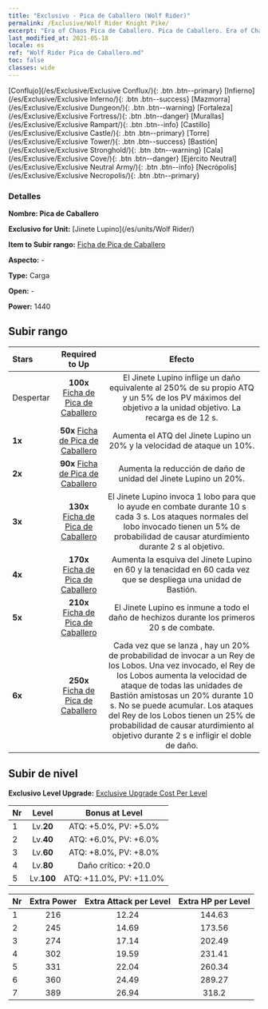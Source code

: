```yaml
---
title: "Exclusivo - Pica de Caballero (Wolf Rider)"
permalink: /Exclusive/Wolf Rider Knight Pike/
excerpt: "Era of Chaos Pica de Caballero. Pica de Caballero. Era of Chaos Exclusivo Pica de Caballero. Jinete Lupino Exclusivo."
last_modified_at: 2021-05-18
locale: es
ref: "Wolf Rider Pica de Caballero.md"
toc: false
classes: wide
---
```

 [Conflujo](/es/Exclusive/Exclusive Conflux/){: .btn .btn--primary} [Infierno](/es/Exclusive/Exclusive Inferno/){: .btn .btn--success} [Mazmorra](/es/Exclusive/Exclusive Dungeon/){: .btn .btn--warning} [Fortaleza](/es/Exclusive/Exclusive Fortress/){: .btn .btn--danger} [Murallas](/es/Exclusive/Exclusive Rampart/){: .btn .btn--info} [Castillo](/es/Exclusive/Exclusive Castle/){: .btn .btn--primary} [Torre](/es/Exclusive/Exclusive Tower/){: .btn .btn--success} [Bastión](/es/Exclusive/Exclusive Stronghold/){: .btn .btn--warning} [Cala](/es/Exclusive/Exclusive Cove/){: .btn .btn--danger} [Ejército Neutral](/es/Exclusive/Exclusive Neutral Army/){: .btn .btn--info} [Necrópolis](/es/Exclusive/Exclusive Necropolis/){: .btn .btn--primary} 

### Detalles
 **Nombre: Pica de Caballero** 

 **Exclusivo for Unit:** [Jinete Lupino](/es/units/Wolf Rider/) 

 **Item to Subir rango:** [Ficha de Pica de Caballero](/ItemsES/con_916/)

 **Aspecto:** -

 **Type:** Carga

 **Open:** -

 **Power:** 1440

## Subir rango

  |     Stars    |  Required to Up | Efecto |
  |:-------------|:---------------:|:---------------:|
  |  Despertar  | **100x** [Ficha de Pica de Caballero](/ItemsES/con_916/) | <Golpe Lupino> El Jinete Lupino inflige un daño equivalente al 250% de su propio ATQ y un 5% de los PV máximos del objetivo a la unidad objetivo. La recarga es de 12 s. |
  | **1x** <i class="fas fa-star"/> | **50x** [Ficha de Pica de Caballero](/ItemsES/con_916/) | Aumenta el ATQ del Jinete Lupino un 20% y la velocidad de ataque un 10%. |
  | **2x** <i class="fas fa-star"/> | **90x** [Ficha de Pica de Caballero](/ItemsES/con_916/) | Aumenta la reducción de daño de unidad del Jinete Lupino un 20%. |
  | **3x** <i class="fas fa-star"/> | **130x** [Ficha de Pica de Caballero](/ItemsES/con_916/) | <Pacto de Lobos> El Jinete Lupino invoca 1 lobo para que lo ayude en combate durante 10 s cada 3 s. Los ataques normales del lobo invocado tienen un 5% de probabilidad de causar aturdimiento durante 2 s al objetivo. |
  | **4x** <i class="fas fa-star"/> | **170x** [Ficha de Pica de Caballero](/ItemsES/con_916/) | Aumenta la esquiva del Jinete Lupino en 60 y la tenacidad en 60 cada vez que se despliega una unidad de Bastión. |
  | **5x** <i class="fas fa-star"/> | **210x** [Ficha de Pica de Caballero](/ItemsES/con_916/) | El Jinete Lupino es inmune a todo el daño de hechizos durante los primeros 20 s de combate. |
  | **6x** <i class="fas fa-star"/> | **250x** [Ficha de Pica de Caballero](/ItemsES/con_916/) | Cada vez que se lanza <Pacto de Lobos>, hay un 20% de probabilidad de invocar a un Rey de los Lobos. Una vez invocado, el Rey de los Lobos aumenta la velocidad de ataque de todas las unidades de Bastión amistosas un 20% durante 10 s. No se puede acumular. Los ataques del Rey de los Lobos tienen un 25% de probabilidad de causar aturdimiento al objetivo durante 2 s e infligir el doble de daño. |


## Subir de nivel
 **Exclusivo Level Upgrade:** [Exclusive Upgrade Cost Per Level](/Exclusive/ExclusiveUpgradeCostPerLevel/)

  |  Nr  |   Level  | Bonus at Level |
  |:-----|:--------:|:--------------:|
  | 1 | Lv.**20** | ATQ: +5.0%, PV: +5.0% |
  | 2 | Lv.**40** | ATQ: +6.0%, PV: +6.0% |
  | 3 | Lv.**60** | ATQ: +8.0%, PV: +8.0% |
  | 4 | Lv.**80** | Daño crítico: +20.0 |
  | 5 | Lv.**100** | ATQ: +11.0%, PV: +11.0% |


  |  Nr  |  Extra Power | Extra Attack per Level | Extra HP per Level |
  |:-----|:--------:|:--------:|:--------:|
  | 1 | 216 | 12.24 | 144.63 |
  | 2 | 245 | 14.69 | 173.56 |
  | 3 | 274 | 17.14 | 202.49 |
  | 4 | 302 | 19.59 | 231.41 |
  | 5 | 331 | 22.04 | 260.34 |
  | 6 | 360 | 24.49 | 289.27 |
  | 7 | 389 | 26.94 | 318.2 |


